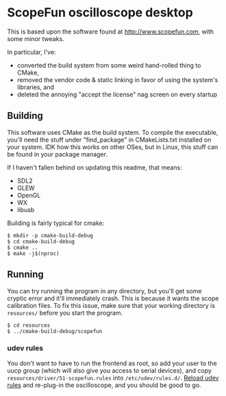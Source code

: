 # ScopeFun oscilloscope desktop

This is based upon the software found at http://www.scopefun.com, with some
minor tweaks.

In particular, I've:

- converted the build system from some weird hand-rolled thing to CMake,
- removed the vendor code & static linking in favor of using the system's
  libraries, and
- deleted the annoying "accept the license" nag screen on every startup

## Building

This software uses CMake as the build system. To compile the executable,
you'll need the stuff under "find_package" in CMakeLists.txt installed on your
system. IDK how this works on other OSes, but in Linux, this stuff can be found
in your package manager.

If I haven't fallen behind on updating this readme, that means:

- SDL2
- GLEW
- OpenGL
- WX
- libusb

Building is fairly typical for cmake:

```console
$ mkdir -p cmake-build-debug
$ cd cmake-build-debug
$ cmake ..
$ make -j$(nproc)
```

## Running

You can try running the program in any directory, but you'll get some cryptic
error and it'll immediately crash. This is because it wants the scope
calibration files. To fix this issue, make sure that your working directory is
`resources/` before you start the program.

```console
$ cd resources
$ ../cmake-build-debug/scopefun
```

### udev rules

You don't want to have to run the frontend as root, so add your user to the
uucp group (which will also give you access to serial devices), and copy
`resources/driver/51-scopefun.rules` into `/etc/udev/rules.d/`. [Reload udev
rules](https://unix.stackexchange.com/a/39371/70735) and re-plug-in the
oscilloscope, and you should be good to go.
